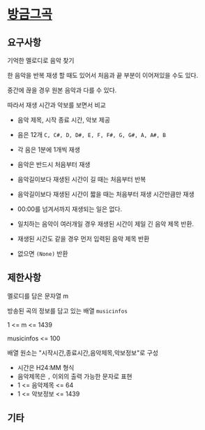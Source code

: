 # [방금그곡](https://programmers.co.kr/learn/courses/30/lessons/17683)

## 요구사항

기억한 멜로디로 음악 찾기

한 음악을 반복 재생 할 때도 있어서 처음과 끝 부분이 이어져있을 수도 있다.

중간에 끊을 경우 원본 음악과 다를 수 있다.

따라서 재생 시간과 악보를 보면서 비교

- 음악 제목, 시작 종료 시간, 악보 제공

- 음은 12개
    `C, C#, D, D#, E, F, F#, G, G#, A, A#, B`

- 각 음은 1분에 1개씩 재생

- 음악은 반드시 처음부터 재생

- 음악길이보다 재생된 시간이 길 때는 처음부터 반복

- 음악길이보다 재생된 시간이 짧을 때는 처음부터 재생 시간만큼만 재생

- 00:00를 넘겨서까지 재생되는 일은 없다.

- 일치하는 음악이 여러개일 경우 재생된 시간이 제일 긴 음악 제목 반환.

- 재생된 시간도 같을 경우 먼저 입력된 음악 제목 반환

- 없으면 `(None)` 반환

## 제한사항

멜로디를 담은 문자열 m

방송된 곡의 정보를 담고 있는 배열 `musicinfos`

1 <= m <= 1439

musicinfos <= 100

배열 원소는 "시작시간,종료시간,음악제목,악보정보"로 구성

- 시간은 H24:MM 형식
- 음악제목은 `,` 이외의 출력 가능한 문자로 표현
- 1 <= 음악제목 <= 64
- 1 <= 악보정보 <= 1439

## 기타
